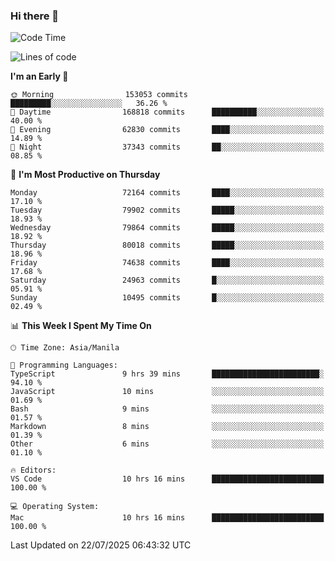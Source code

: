 ### Hi there 👋

<!--START_SECTION:waka-->
![Code Time](http://img.shields.io/badge/Code%20Time-6%2C132%20hrs%2026%20mins-blue)

![Lines of code](https://img.shields.io/badge/From%20Hello%20World%20I%27ve%20Written-143.8%20million%20lines%20of%20code-blue)

**I'm an Early 🐤** 

```text
🌞 Morning                153053 commits      █████████░░░░░░░░░░░░░░░░   36.26 % 
🌆 Daytime                168818 commits      ██████████░░░░░░░░░░░░░░░   40.00 % 
🌃 Evening                62830 commits       ████░░░░░░░░░░░░░░░░░░░░░   14.89 % 
🌙 Night                  37343 commits       ██░░░░░░░░░░░░░░░░░░░░░░░   08.85 % 
```
📅 **I'm Most Productive on Thursday** 

```text
Monday                   72164 commits       ████░░░░░░░░░░░░░░░░░░░░░   17.10 % 
Tuesday                  79902 commits       █████░░░░░░░░░░░░░░░░░░░░   18.93 % 
Wednesday                79864 commits       █████░░░░░░░░░░░░░░░░░░░░   18.92 % 
Thursday                 80018 commits       █████░░░░░░░░░░░░░░░░░░░░   18.96 % 
Friday                   74638 commits       ████░░░░░░░░░░░░░░░░░░░░░   17.68 % 
Saturday                 24963 commits       █░░░░░░░░░░░░░░░░░░░░░░░░   05.91 % 
Sunday                   10495 commits       █░░░░░░░░░░░░░░░░░░░░░░░░   02.49 % 
```


📊 **This Week I Spent My Time On** 

```text
🕑︎ Time Zone: Asia/Manila

💬 Programming Languages: 
TypeScript               9 hrs 39 mins       ████████████████████████░   94.10 % 
JavaScript               10 mins             ░░░░░░░░░░░░░░░░░░░░░░░░░   01.69 % 
Bash                     9 mins              ░░░░░░░░░░░░░░░░░░░░░░░░░   01.57 % 
Markdown                 8 mins              ░░░░░░░░░░░░░░░░░░░░░░░░░   01.39 % 
Other                    6 mins              ░░░░░░░░░░░░░░░░░░░░░░░░░   01.10 % 

🔥 Editors: 
VS Code                  10 hrs 16 mins      █████████████████████████   100.00 % 

💻 Operating System: 
Mac                      10 hrs 16 mins      █████████████████████████   100.00 % 
```


 Last Updated on 22/07/2025 06:43:32 UTC
<!--END_SECTION:waka-->


<!--
**rad182/rad182** is a ✨ _special_ ✨ repository because its `README.md` (this file) appears on your GitHub profile.

Here are some ideas to get you started:

- 🔭 I’m currently working on ...
- 🌱 I’m currently learning ...
- 👯 I’m looking to collaborate on ...
- 🤔 I’m looking for help with ...
- 💬 Ask me about ...
- 📫 How to reach me: ...
- 😄 Pronouns: ...
- ⚡ Fun fact: ...
-->
